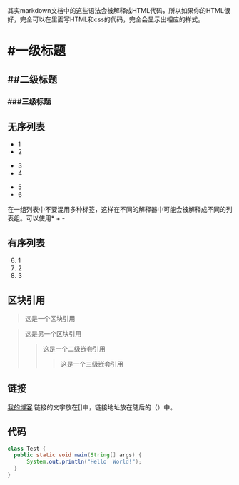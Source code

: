 其实markdown文档中的这些语法会被解释成HTML代码，所以如果你的HTML很好，完全可以在里面写HTML和css的代码，完全会显示出相应的样式。

# #一级标题
## ##二级标题
### ###三级标题


## 无序列表
* 1 
* 2
- 3
- 4
+ 5
+ 6

在一组列表中不要混用多种标签，这样在不同的解释器中可能会被解释成不同的列表组。可以使用* + -

## 有序列表
6. 1
7. 2
8. 3

## 区块引用
> 这是一个区块引用

> 这是另一个区块引用
>> 这是一个二级嵌套引用
>>> 这是一个三级嵌套引用

## 链接
[我的博客](https://my.oschina.net/epoch/home)
链接的文字放在[]中，链接地址放在随后的（）中。

## 代码
```java
class Test {
  public static void main(String[] args) {
      System.out.println("Hello  World!");
  }
}
```
